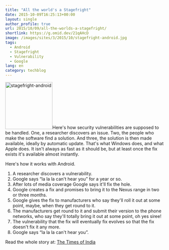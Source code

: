 ```yaml
---
title: "All the world's a Stagefright"
date: 2015-10-09T16:25:13+00:00
layout: single
author_profile: true
url: 2015/10/09/all-the-worlds-a-stagefright/
shortlink: https://g.omid.dev/21qAHcD
image: /images/sites/3/2015/10/stagefright-android.jpg
tags:
  - Android
  - Stagefright
  - Vulnerability
  - Google
lang: en
category: techblog
---
```

<img class="alignright size-thumbnail wp-image-7233" src="/images/2015/10/stagefright-android-150x150.jpg" alt="stagefright-android" width="150" height="150" srcset="/images/sites/3/2015/10/stagefright-android-150x150.jpg 150w, /images/sites/3/2015/10/stagefright-android-300x300.jpg 300w, /images/sites/3/2015/10/stagefright-android.jpg 768w" sizes="(max-width: 150px) 100vw, 150px" />Here's how security vulnerabilities are supposed to be handled. One, a researcher discovers an issue. Two, the people who make the software find a solution. And three, the solution is then made available, ideally by automatic update. That's what Windows does, and what Apple does. It isn't always as fast as it should be, but at least once the fix exists it's available almost instantly.

Here's how it works with Android.

  1. A researcher discovers a vulnerability.
  2. Google says “la la la can't hear you” for a year or so.
  3. After lots of media coverage Google says it'll fix the hole.
  4. Google creates a fix and promises to bring it to the Nexus range in two or three months.
  5. Google gives the fix to manufacturers who say they'll roll it out at some point, maybe, when they get round to it.
  6. The manufacturers get round to it and submit their version to the phone networks, who say they'll totally bring it out at some point, oh yes siree!
  7. The vulnerability that the fix will eventually fix evolves so that the fix doesn't fix it any more.
  8. Google says “la la la can't hear you”.

Read the whole story at: [The Times of India](http://timesofindia.indiatimes.com/tech/tech-news/Google-has-lost-control-of-Android/articleshow/49284966.cms)